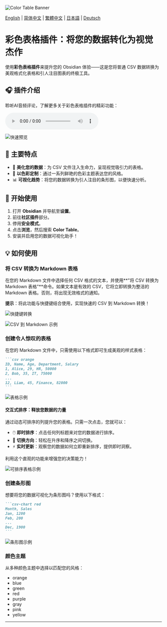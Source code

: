 ![Color Table Banner](media/color-table-banner.jpeg)

[English](README.md) | [简体中文](README_zh_CN.md) | [繁體中文](README_zh_TW.md) | [日本語](README_ja.md) | [Deutsch](README_de.md)

# **彩色表格插件**：将您的数据转化为视觉杰作

使用**彩色表格插件**来提升您的 Obsidian 体验——这是您将普通 CSV 数据转换为美观格式化表格和引人注目图表的终极工具。

## 🎧 **插件介绍**

聆听AI音频评论，了解更多关于彩色表格插件的精彩功能：

<audio controls>
  <source src="media/color-table-review.m4a" type="audio/mp4">
  Your browser does not support the audio element.
</audio>


![快速预览](https://raw.githubusercontent.com/gradinnovate/public-raw/main/obsidian-color-table/table-anim.gif)

## 🌟 **主要特点**

- 🎨 **美化您的数据**：为 CSV 文件注入生命力，呈现视觉吸引力的表格。
- 🌈 **以色彩定制**：通过一系列鲜艳的色彩主题表达您的风格。
- 📊 **可视化趋势**：将您的数据转换为引人注目的条形图，以便快速分析。

## 🚀 **开始使用**

1. 打开 **Obsidian** 并导航至**设置**。
2. 前往**社区插件**部分。
3. 停用**安全模式**。
4. 点击**浏览**，然后搜索 **Color Table**。
5. 安装并启用您的数据可视化助手！

## 💡 **如何使用**

### **将 CSV 转换为 Markdown 表格**

在您的 Markdown 文件中选择任何 CSV 格式的文本，并使用**"将 CSV 转换为 Markdown 表格"**命令。如果文本是有效的 CSV，它将立即转换为整洁的 Markdown 表格。否则，将出现无效格式的通知。

**提示**：将此功能与快捷键结合使用，实现快速的 CSV 到 Markdown 转换！

![快捷键转换](https://raw.githubusercontent.com/gradinnovate/public-raw/main/obsidian-color-table/hotkey-anim.gif)

![CSV 到 Markdown 示例](https://raw.githubusercontent.com/gradinnovate/public-raw/main/obsidian-color-table/markdown-table-anim.gif)

### **创建令人惊叹的表格**

在您的 Markdown 文件中，只需使用以下格式即可生成美观的样式表格：

````markdown
```csv orange
ID, Name, Age, Department, Salary
1, Alice, 29, HR, 50000
2, Bob, 35, IT, 75000
...
12, Liam, 45, Finance, 82000
```
````

![表格示例](https://raw.githubusercontent.com/gradinnovate/public-raw/main/obsidian-color-table/table.png)

#### **交互式排序：释放您数据的力量**

通过动态可排序的列提升您的表格。只需一次点击，您就可以：

- 🖱️ **即时排序**：点击任何列标题来对您的数据进行排序。
- 🔄 **切换方向**：轻松在升序和降序之间切换。
- ⚡ **实时更新**：观察您的数据如何立即重新排序，提供即时洞察。

利用这个直观的功能来增强您的决策能力！

![可排序表格示例](https://raw.githubusercontent.com/gradinnovate/public-raw/main/obsidian-color-table/sorted-table.png)

### **创建条形图**

想要将您的数据可视化为条形图吗？使用以下格式：

````markdown
```csv-chart red
Month, Sales
Jan, 1200
Feb, 200
...
Dec, 1900
```
````

![条形图示例](https://raw.githubusercontent.com/gradinnovate/public-raw/main/obsidian-color-table/bar-chart.png)

### **颜色主题**

从多种颜色主题中选择以匹配您的风格：

- orange
- blue
- green
- red
- purple
- gray
- pink
- yellow

---
